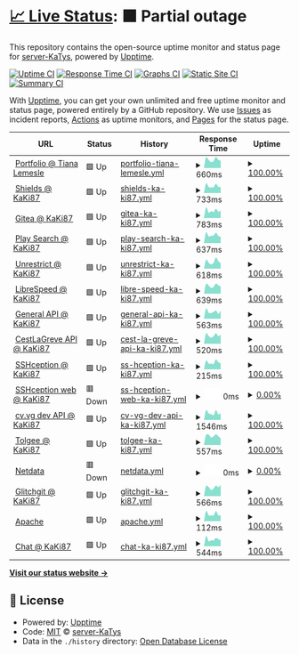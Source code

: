 # [📈 Live Status](https://status.katys.cf): <!--live status--> **🟧 Partial outage**

This repository contains the open-source uptime monitor and status page for [server-KaTys](https://status.katys.cf), powered by [Upptime](https://github.com/upptime/upptime).

[![Uptime CI](https://github.com/server-KaTys/status/workflows/Uptime%20CI/badge.svg)](https://github.com/server-KaTys/status/actions?query=workflow%3A%22Uptime+CI%22)
[![Response Time CI](https://github.com/server-KaTys/status/workflows/Response%20Time%20CI/badge.svg)](https://github.com/server-KaTys/status/actions?query=workflow%3A%22Response+Time+CI%22)
[![Graphs CI](https://github.com/server-KaTys/status/workflows/Graphs%20CI/badge.svg)](https://github.com/server-KaTys/status/actions?query=workflow%3A%22Graphs+CI%22)
[![Static Site CI](https://github.com/server-KaTys/status/workflows/Static%20Site%20CI/badge.svg)](https://github.com/server-KaTys/status/actions?query=workflow%3A%22Static+Site+CI%22)
[![Summary CI](https://github.com/server-KaTys/status/workflows/Summary%20CI/badge.svg)](https://github.com/server-KaTys/status/actions?query=workflow%3A%22Summary+CI%22)

With [Upptime](https://upptime.js.org), you can get your own unlimited and free uptime monitor and status page, powered entirely by a GitHub repository. We use [Issues](https://github.com/server-KaTys/status/issues) as incident reports, [Actions](https://github.com/server-KaTys/status/actions) as uptime monitors, and [Pages](https://status.katys.cf) for the status page.

<!--start: status pages-->
<!-- This summary is generated by Upptime (https://github.com/upptime/upptime) -->
<!-- Do not edit this manually, your changes will be overwritten -->
<!-- prettier-ignore -->
| URL | Status | History | Response Time | Uptime |
| --- | ------ | ------- | ------------- | ------ |
| <img alt="" src="https://favicons.githubusercontent.com/tianalemesle.fr" height="13"> [Portfolio @ Tiana Lemesle](https://tianalemesle.fr) | 🟩 Up | [portfolio-tiana-lemesle.yml](https://github.com/server-KaTys/status/commits/HEAD/history/portfolio-tiana-lemesle.yml) | <details><summary><img alt="Response time graph" src="./graphs/portfolio-tiana-lemesle/response-time-week.png" height="20"> 660ms</summary><br><a href="https://status.katys.cf/history/portfolio-tiana-lemesle"><img alt="Response time 735" src="https://img.shields.io/endpoint?url=https%3A%2F%2Fraw.githubusercontent.com%2Fserver-KaTys%2Fstatus%2FHEAD%2Fapi%2Fportfolio-tiana-lemesle%2Fresponse-time.json"></a><br><a href="https://status.katys.cf/history/portfolio-tiana-lemesle"><img alt="24-hour response time 576" src="https://img.shields.io/endpoint?url=https%3A%2F%2Fraw.githubusercontent.com%2Fserver-KaTys%2Fstatus%2FHEAD%2Fapi%2Fportfolio-tiana-lemesle%2Fresponse-time-day.json"></a><br><a href="https://status.katys.cf/history/portfolio-tiana-lemesle"><img alt="7-day response time 660" src="https://img.shields.io/endpoint?url=https%3A%2F%2Fraw.githubusercontent.com%2Fserver-KaTys%2Fstatus%2FHEAD%2Fapi%2Fportfolio-tiana-lemesle%2Fresponse-time-week.json"></a><br><a href="https://status.katys.cf/history/portfolio-tiana-lemesle"><img alt="30-day response time 706" src="https://img.shields.io/endpoint?url=https%3A%2F%2Fraw.githubusercontent.com%2Fserver-KaTys%2Fstatus%2FHEAD%2Fapi%2Fportfolio-tiana-lemesle%2Fresponse-time-month.json"></a><br><a href="https://status.katys.cf/history/portfolio-tiana-lemesle"><img alt="1-year response time 735" src="https://img.shields.io/endpoint?url=https%3A%2F%2Fraw.githubusercontent.com%2Fserver-KaTys%2Fstatus%2FHEAD%2Fapi%2Fportfolio-tiana-lemesle%2Fresponse-time-year.json"></a></details> | <details><summary><a href="https://status.katys.cf/history/portfolio-tiana-lemesle">100.00%</a></summary><a href="https://status.katys.cf/history/portfolio-tiana-lemesle"><img alt="All-time uptime 100.00%" src="https://img.shields.io/endpoint?url=https%3A%2F%2Fraw.githubusercontent.com%2Fserver-KaTys%2Fstatus%2FHEAD%2Fapi%2Fportfolio-tiana-lemesle%2Fuptime.json"></a><br><a href="https://status.katys.cf/history/portfolio-tiana-lemesle"><img alt="24-hour uptime 100.00%" src="https://img.shields.io/endpoint?url=https%3A%2F%2Fraw.githubusercontent.com%2Fserver-KaTys%2Fstatus%2FHEAD%2Fapi%2Fportfolio-tiana-lemesle%2Fuptime-day.json"></a><br><a href="https://status.katys.cf/history/portfolio-tiana-lemesle"><img alt="7-day uptime 100.00%" src="https://img.shields.io/endpoint?url=https%3A%2F%2Fraw.githubusercontent.com%2Fserver-KaTys%2Fstatus%2FHEAD%2Fapi%2Fportfolio-tiana-lemesle%2Fuptime-week.json"></a><br><a href="https://status.katys.cf/history/portfolio-tiana-lemesle"><img alt="30-day uptime 100.00%" src="https://img.shields.io/endpoint?url=https%3A%2F%2Fraw.githubusercontent.com%2Fserver-KaTys%2Fstatus%2FHEAD%2Fapi%2Fportfolio-tiana-lemesle%2Fuptime-month.json"></a><br><a href="https://status.katys.cf/history/portfolio-tiana-lemesle"><img alt="1-year uptime 100.00%" src="https://img.shields.io/endpoint?url=https%3A%2F%2Fraw.githubusercontent.com%2Fserver-KaTys%2Fstatus%2FHEAD%2Fapi%2Fportfolio-tiana-lemesle%2Fuptime-year.json"></a></details>
| <img alt="" src="https://favicons.githubusercontent.com/shields.kaki87.net" height="13"> [Shields @ KaKi87](https://shields.kaki87.net) | 🟩 Up | [shields-ka-ki87.yml](https://github.com/server-KaTys/status/commits/HEAD/history/shields-ka-ki87.yml) | <details><summary><img alt="Response time graph" src="./graphs/shields-ka-ki87/response-time-week.png" height="20"> 733ms</summary><br><a href="https://status.katys.cf/history/shields-ka-ki87"><img alt="Response time 839" src="https://img.shields.io/endpoint?url=https%3A%2F%2Fraw.githubusercontent.com%2Fserver-KaTys%2Fstatus%2FHEAD%2Fapi%2Fshields-ka-ki87%2Fresponse-time.json"></a><br><a href="https://status.katys.cf/history/shields-ka-ki87"><img alt="24-hour response time 641" src="https://img.shields.io/endpoint?url=https%3A%2F%2Fraw.githubusercontent.com%2Fserver-KaTys%2Fstatus%2FHEAD%2Fapi%2Fshields-ka-ki87%2Fresponse-time-day.json"></a><br><a href="https://status.katys.cf/history/shields-ka-ki87"><img alt="7-day response time 733" src="https://img.shields.io/endpoint?url=https%3A%2F%2Fraw.githubusercontent.com%2Fserver-KaTys%2Fstatus%2FHEAD%2Fapi%2Fshields-ka-ki87%2Fresponse-time-week.json"></a><br><a href="https://status.katys.cf/history/shields-ka-ki87"><img alt="30-day response time 974" src="https://img.shields.io/endpoint?url=https%3A%2F%2Fraw.githubusercontent.com%2Fserver-KaTys%2Fstatus%2FHEAD%2Fapi%2Fshields-ka-ki87%2Fresponse-time-month.json"></a><br><a href="https://status.katys.cf/history/shields-ka-ki87"><img alt="1-year response time 839" src="https://img.shields.io/endpoint?url=https%3A%2F%2Fraw.githubusercontent.com%2Fserver-KaTys%2Fstatus%2FHEAD%2Fapi%2Fshields-ka-ki87%2Fresponse-time-year.json"></a></details> | <details><summary><a href="https://status.katys.cf/history/shields-ka-ki87">100.00%</a></summary><a href="https://status.katys.cf/history/shields-ka-ki87"><img alt="All-time uptime 100.00%" src="https://img.shields.io/endpoint?url=https%3A%2F%2Fraw.githubusercontent.com%2Fserver-KaTys%2Fstatus%2FHEAD%2Fapi%2Fshields-ka-ki87%2Fuptime.json"></a><br><a href="https://status.katys.cf/history/shields-ka-ki87"><img alt="24-hour uptime 100.00%" src="https://img.shields.io/endpoint?url=https%3A%2F%2Fraw.githubusercontent.com%2Fserver-KaTys%2Fstatus%2FHEAD%2Fapi%2Fshields-ka-ki87%2Fuptime-day.json"></a><br><a href="https://status.katys.cf/history/shields-ka-ki87"><img alt="7-day uptime 100.00%" src="https://img.shields.io/endpoint?url=https%3A%2F%2Fraw.githubusercontent.com%2Fserver-KaTys%2Fstatus%2FHEAD%2Fapi%2Fshields-ka-ki87%2Fuptime-week.json"></a><br><a href="https://status.katys.cf/history/shields-ka-ki87"><img alt="30-day uptime 100.00%" src="https://img.shields.io/endpoint?url=https%3A%2F%2Fraw.githubusercontent.com%2Fserver-KaTys%2Fstatus%2FHEAD%2Fapi%2Fshields-ka-ki87%2Fuptime-month.json"></a><br><a href="https://status.katys.cf/history/shields-ka-ki87"><img alt="1-year uptime 100.00%" src="https://img.shields.io/endpoint?url=https%3A%2F%2Fraw.githubusercontent.com%2Fserver-KaTys%2Fstatus%2FHEAD%2Fapi%2Fshields-ka-ki87%2Fuptime-year.json"></a></details>
| <img alt="" src="https://favicons.githubusercontent.com/git.kaki87.net" height="13"> [Gitea @ KaKi87](https://git.kaki87.net) | 🟩 Up | [gitea-ka-ki87.yml](https://github.com/server-KaTys/status/commits/HEAD/history/gitea-ka-ki87.yml) | <details><summary><img alt="Response time graph" src="./graphs/gitea-ka-ki87/response-time-week.png" height="20"> 783ms</summary><br><a href="https://status.katys.cf/history/gitea-ka-ki87"><img alt="Response time 753" src="https://img.shields.io/endpoint?url=https%3A%2F%2Fraw.githubusercontent.com%2Fserver-KaTys%2Fstatus%2FHEAD%2Fapi%2Fgitea-ka-ki87%2Fresponse-time.json"></a><br><a href="https://status.katys.cf/history/gitea-ka-ki87"><img alt="24-hour response time 778" src="https://img.shields.io/endpoint?url=https%3A%2F%2Fraw.githubusercontent.com%2Fserver-KaTys%2Fstatus%2FHEAD%2Fapi%2Fgitea-ka-ki87%2Fresponse-time-day.json"></a><br><a href="https://status.katys.cf/history/gitea-ka-ki87"><img alt="7-day response time 783" src="https://img.shields.io/endpoint?url=https%3A%2F%2Fraw.githubusercontent.com%2Fserver-KaTys%2Fstatus%2FHEAD%2Fapi%2Fgitea-ka-ki87%2Fresponse-time-week.json"></a><br><a href="https://status.katys.cf/history/gitea-ka-ki87"><img alt="30-day response time 792" src="https://img.shields.io/endpoint?url=https%3A%2F%2Fraw.githubusercontent.com%2Fserver-KaTys%2Fstatus%2FHEAD%2Fapi%2Fgitea-ka-ki87%2Fresponse-time-month.json"></a><br><a href="https://status.katys.cf/history/gitea-ka-ki87"><img alt="1-year response time 753" src="https://img.shields.io/endpoint?url=https%3A%2F%2Fraw.githubusercontent.com%2Fserver-KaTys%2Fstatus%2FHEAD%2Fapi%2Fgitea-ka-ki87%2Fresponse-time-year.json"></a></details> | <details><summary><a href="https://status.katys.cf/history/gitea-ka-ki87">100.00%</a></summary><a href="https://status.katys.cf/history/gitea-ka-ki87"><img alt="All-time uptime 100.00%" src="https://img.shields.io/endpoint?url=https%3A%2F%2Fraw.githubusercontent.com%2Fserver-KaTys%2Fstatus%2FHEAD%2Fapi%2Fgitea-ka-ki87%2Fuptime.json"></a><br><a href="https://status.katys.cf/history/gitea-ka-ki87"><img alt="24-hour uptime 100.00%" src="https://img.shields.io/endpoint?url=https%3A%2F%2Fraw.githubusercontent.com%2Fserver-KaTys%2Fstatus%2FHEAD%2Fapi%2Fgitea-ka-ki87%2Fuptime-day.json"></a><br><a href="https://status.katys.cf/history/gitea-ka-ki87"><img alt="7-day uptime 100.00%" src="https://img.shields.io/endpoint?url=https%3A%2F%2Fraw.githubusercontent.com%2Fserver-KaTys%2Fstatus%2FHEAD%2Fapi%2Fgitea-ka-ki87%2Fuptime-week.json"></a><br><a href="https://status.katys.cf/history/gitea-ka-ki87"><img alt="30-day uptime 100.00%" src="https://img.shields.io/endpoint?url=https%3A%2F%2Fraw.githubusercontent.com%2Fserver-KaTys%2Fstatus%2FHEAD%2Fapi%2Fgitea-ka-ki87%2Fuptime-month.json"></a><br><a href="https://status.katys.cf/history/gitea-ka-ki87"><img alt="1-year uptime 100.00%" src="https://img.shields.io/endpoint?url=https%3A%2F%2Fraw.githubusercontent.com%2Fserver-KaTys%2Fstatus%2FHEAD%2Fapi%2Fgitea-ka-ki87%2Fuptime-year.json"></a></details>
| <img alt="" src="https://favicons.githubusercontent.com/api.playsearch.kaki87.net" height="13"> [Play Search @ KaKi87](https://api.playsearch.kaki87.net) | 🟩 Up | [play-search-ka-ki87.yml](https://github.com/server-KaTys/status/commits/HEAD/history/play-search-ka-ki87.yml) | <details><summary><img alt="Response time graph" src="./graphs/play-search-ka-ki87/response-time-week.png" height="20"> 637ms</summary><br><a href="https://status.katys.cf/history/play-search-ka-ki87"><img alt="Response time 645" src="https://img.shields.io/endpoint?url=https%3A%2F%2Fraw.githubusercontent.com%2Fserver-KaTys%2Fstatus%2FHEAD%2Fapi%2Fplay-search-ka-ki87%2Fresponse-time.json"></a><br><a href="https://status.katys.cf/history/play-search-ka-ki87"><img alt="24-hour response time 500" src="https://img.shields.io/endpoint?url=https%3A%2F%2Fraw.githubusercontent.com%2Fserver-KaTys%2Fstatus%2FHEAD%2Fapi%2Fplay-search-ka-ki87%2Fresponse-time-day.json"></a><br><a href="https://status.katys.cf/history/play-search-ka-ki87"><img alt="7-day response time 637" src="https://img.shields.io/endpoint?url=https%3A%2F%2Fraw.githubusercontent.com%2Fserver-KaTys%2Fstatus%2FHEAD%2Fapi%2Fplay-search-ka-ki87%2Fresponse-time-week.json"></a><br><a href="https://status.katys.cf/history/play-search-ka-ki87"><img alt="30-day response time 707" src="https://img.shields.io/endpoint?url=https%3A%2F%2Fraw.githubusercontent.com%2Fserver-KaTys%2Fstatus%2FHEAD%2Fapi%2Fplay-search-ka-ki87%2Fresponse-time-month.json"></a><br><a href="https://status.katys.cf/history/play-search-ka-ki87"><img alt="1-year response time 645" src="https://img.shields.io/endpoint?url=https%3A%2F%2Fraw.githubusercontent.com%2Fserver-KaTys%2Fstatus%2FHEAD%2Fapi%2Fplay-search-ka-ki87%2Fresponse-time-year.json"></a></details> | <details><summary><a href="https://status.katys.cf/history/play-search-ka-ki87">100.00%</a></summary><a href="https://status.katys.cf/history/play-search-ka-ki87"><img alt="All-time uptime 100.00%" src="https://img.shields.io/endpoint?url=https%3A%2F%2Fraw.githubusercontent.com%2Fserver-KaTys%2Fstatus%2FHEAD%2Fapi%2Fplay-search-ka-ki87%2Fuptime.json"></a><br><a href="https://status.katys.cf/history/play-search-ka-ki87"><img alt="24-hour uptime 100.00%" src="https://img.shields.io/endpoint?url=https%3A%2F%2Fraw.githubusercontent.com%2Fserver-KaTys%2Fstatus%2FHEAD%2Fapi%2Fplay-search-ka-ki87%2Fuptime-day.json"></a><br><a href="https://status.katys.cf/history/play-search-ka-ki87"><img alt="7-day uptime 100.00%" src="https://img.shields.io/endpoint?url=https%3A%2F%2Fraw.githubusercontent.com%2Fserver-KaTys%2Fstatus%2FHEAD%2Fapi%2Fplay-search-ka-ki87%2Fuptime-week.json"></a><br><a href="https://status.katys.cf/history/play-search-ka-ki87"><img alt="30-day uptime 100.00%" src="https://img.shields.io/endpoint?url=https%3A%2F%2Fraw.githubusercontent.com%2Fserver-KaTys%2Fstatus%2FHEAD%2Fapi%2Fplay-search-ka-ki87%2Fuptime-month.json"></a><br><a href="https://status.katys.cf/history/play-search-ka-ki87"><img alt="1-year uptime 100.00%" src="https://img.shields.io/endpoint?url=https%3A%2F%2Fraw.githubusercontent.com%2Fserver-KaTys%2Fstatus%2FHEAD%2Fapi%2Fplay-search-ka-ki87%2Fuptime-year.json"></a></details>
| <img alt="" src="https://favicons.githubusercontent.com/unrestrict.kaki87.net" height="13"> [Unrestrict @ KaKi87](https://unrestrict.kaki87.net/) | 🟩 Up | [unrestrict-ka-ki87.yml](https://github.com/server-KaTys/status/commits/HEAD/history/unrestrict-ka-ki87.yml) | <details><summary><img alt="Response time graph" src="./graphs/unrestrict-ka-ki87/response-time-week.png" height="20"> 618ms</summary><br><a href="https://status.katys.cf/history/unrestrict-ka-ki87"><img alt="Response time 588" src="https://img.shields.io/endpoint?url=https%3A%2F%2Fraw.githubusercontent.com%2Fserver-KaTys%2Fstatus%2FHEAD%2Fapi%2Funrestrict-ka-ki87%2Fresponse-time.json"></a><br><a href="https://status.katys.cf/history/unrestrict-ka-ki87"><img alt="24-hour response time 481" src="https://img.shields.io/endpoint?url=https%3A%2F%2Fraw.githubusercontent.com%2Fserver-KaTys%2Fstatus%2FHEAD%2Fapi%2Funrestrict-ka-ki87%2Fresponse-time-day.json"></a><br><a href="https://status.katys.cf/history/unrestrict-ka-ki87"><img alt="7-day response time 618" src="https://img.shields.io/endpoint?url=https%3A%2F%2Fraw.githubusercontent.com%2Fserver-KaTys%2Fstatus%2FHEAD%2Fapi%2Funrestrict-ka-ki87%2Fresponse-time-week.json"></a><br><a href="https://status.katys.cf/history/unrestrict-ka-ki87"><img alt="30-day response time 559" src="https://img.shields.io/endpoint?url=https%3A%2F%2Fraw.githubusercontent.com%2Fserver-KaTys%2Fstatus%2FHEAD%2Fapi%2Funrestrict-ka-ki87%2Fresponse-time-month.json"></a><br><a href="https://status.katys.cf/history/unrestrict-ka-ki87"><img alt="1-year response time 588" src="https://img.shields.io/endpoint?url=https%3A%2F%2Fraw.githubusercontent.com%2Fserver-KaTys%2Fstatus%2FHEAD%2Fapi%2Funrestrict-ka-ki87%2Fresponse-time-year.json"></a></details> | <details><summary><a href="https://status.katys.cf/history/unrestrict-ka-ki87">100.00%</a></summary><a href="https://status.katys.cf/history/unrestrict-ka-ki87"><img alt="All-time uptime 100.00%" src="https://img.shields.io/endpoint?url=https%3A%2F%2Fraw.githubusercontent.com%2Fserver-KaTys%2Fstatus%2FHEAD%2Fapi%2Funrestrict-ka-ki87%2Fuptime.json"></a><br><a href="https://status.katys.cf/history/unrestrict-ka-ki87"><img alt="24-hour uptime 100.00%" src="https://img.shields.io/endpoint?url=https%3A%2F%2Fraw.githubusercontent.com%2Fserver-KaTys%2Fstatus%2FHEAD%2Fapi%2Funrestrict-ka-ki87%2Fuptime-day.json"></a><br><a href="https://status.katys.cf/history/unrestrict-ka-ki87"><img alt="7-day uptime 100.00%" src="https://img.shields.io/endpoint?url=https%3A%2F%2Fraw.githubusercontent.com%2Fserver-KaTys%2Fstatus%2FHEAD%2Fapi%2Funrestrict-ka-ki87%2Fuptime-week.json"></a><br><a href="https://status.katys.cf/history/unrestrict-ka-ki87"><img alt="30-day uptime 100.00%" src="https://img.shields.io/endpoint?url=https%3A%2F%2Fraw.githubusercontent.com%2Fserver-KaTys%2Fstatus%2FHEAD%2Fapi%2Funrestrict-ka-ki87%2Fuptime-month.json"></a><br><a href="https://status.katys.cf/history/unrestrict-ka-ki87"><img alt="1-year uptime 100.00%" src="https://img.shields.io/endpoint?url=https%3A%2F%2Fraw.githubusercontent.com%2Fserver-KaTys%2Fstatus%2FHEAD%2Fapi%2Funrestrict-ka-ki87%2Fuptime-year.json"></a></details>
| <img alt="" src="https://favicons.githubusercontent.com/speedtest.kaki87.net" height="13"> [LibreSpeed @ KaKi87](https://speedtest.kaki87.net/) | 🟩 Up | [libre-speed-ka-ki87.yml](https://github.com/server-KaTys/status/commits/HEAD/history/libre-speed-ka-ki87.yml) | <details><summary><img alt="Response time graph" src="./graphs/libre-speed-ka-ki87/response-time-week.png" height="20"> 639ms</summary><br><a href="https://status.katys.cf/history/libre-speed-ka-ki87"><img alt="Response time 589" src="https://img.shields.io/endpoint?url=https%3A%2F%2Fraw.githubusercontent.com%2Fserver-KaTys%2Fstatus%2FHEAD%2Fapi%2Flibre-speed-ka-ki87%2Fresponse-time.json"></a><br><a href="https://status.katys.cf/history/libre-speed-ka-ki87"><img alt="24-hour response time 563" src="https://img.shields.io/endpoint?url=https%3A%2F%2Fraw.githubusercontent.com%2Fserver-KaTys%2Fstatus%2FHEAD%2Fapi%2Flibre-speed-ka-ki87%2Fresponse-time-day.json"></a><br><a href="https://status.katys.cf/history/libre-speed-ka-ki87"><img alt="7-day response time 639" src="https://img.shields.io/endpoint?url=https%3A%2F%2Fraw.githubusercontent.com%2Fserver-KaTys%2Fstatus%2FHEAD%2Fapi%2Flibre-speed-ka-ki87%2Fresponse-time-week.json"></a><br><a href="https://status.katys.cf/history/libre-speed-ka-ki87"><img alt="30-day response time 575" src="https://img.shields.io/endpoint?url=https%3A%2F%2Fraw.githubusercontent.com%2Fserver-KaTys%2Fstatus%2FHEAD%2Fapi%2Flibre-speed-ka-ki87%2Fresponse-time-month.json"></a><br><a href="https://status.katys.cf/history/libre-speed-ka-ki87"><img alt="1-year response time 589" src="https://img.shields.io/endpoint?url=https%3A%2F%2Fraw.githubusercontent.com%2Fserver-KaTys%2Fstatus%2FHEAD%2Fapi%2Flibre-speed-ka-ki87%2Fresponse-time-year.json"></a></details> | <details><summary><a href="https://status.katys.cf/history/libre-speed-ka-ki87">100.00%</a></summary><a href="https://status.katys.cf/history/libre-speed-ka-ki87"><img alt="All-time uptime 100.00%" src="https://img.shields.io/endpoint?url=https%3A%2F%2Fraw.githubusercontent.com%2Fserver-KaTys%2Fstatus%2FHEAD%2Fapi%2Flibre-speed-ka-ki87%2Fuptime.json"></a><br><a href="https://status.katys.cf/history/libre-speed-ka-ki87"><img alt="24-hour uptime 100.00%" src="https://img.shields.io/endpoint?url=https%3A%2F%2Fraw.githubusercontent.com%2Fserver-KaTys%2Fstatus%2FHEAD%2Fapi%2Flibre-speed-ka-ki87%2Fuptime-day.json"></a><br><a href="https://status.katys.cf/history/libre-speed-ka-ki87"><img alt="7-day uptime 100.00%" src="https://img.shields.io/endpoint?url=https%3A%2F%2Fraw.githubusercontent.com%2Fserver-KaTys%2Fstatus%2FHEAD%2Fapi%2Flibre-speed-ka-ki87%2Fuptime-week.json"></a><br><a href="https://status.katys.cf/history/libre-speed-ka-ki87"><img alt="30-day uptime 100.00%" src="https://img.shields.io/endpoint?url=https%3A%2F%2Fraw.githubusercontent.com%2Fserver-KaTys%2Fstatus%2FHEAD%2Fapi%2Flibre-speed-ka-ki87%2Fuptime-month.json"></a><br><a href="https://status.katys.cf/history/libre-speed-ka-ki87"><img alt="1-year uptime 100.00%" src="https://img.shields.io/endpoint?url=https%3A%2F%2Fraw.githubusercontent.com%2Fserver-KaTys%2Fstatus%2FHEAD%2Fapi%2Flibre-speed-ka-ki87%2Fuptime-year.json"></a></details>
| <img alt="" src="https://favicons.githubusercontent.com/api.kaki87.net" height="13"> [General API @ KaKi87](https://api.kaki87.net) | 🟩 Up | [general-api-ka-ki87.yml](https://github.com/server-KaTys/status/commits/HEAD/history/general-api-ka-ki87.yml) | <details><summary><img alt="Response time graph" src="./graphs/general-api-ka-ki87/response-time-week.png" height="20"> 563ms</summary><br><a href="https://status.katys.cf/history/general-api-ka-ki87"><img alt="Response time 577" src="https://img.shields.io/endpoint?url=https%3A%2F%2Fraw.githubusercontent.com%2Fserver-KaTys%2Fstatus%2FHEAD%2Fapi%2Fgeneral-api-ka-ki87%2Fresponse-time.json"></a><br><a href="https://status.katys.cf/history/general-api-ka-ki87"><img alt="24-hour response time 638" src="https://img.shields.io/endpoint?url=https%3A%2F%2Fraw.githubusercontent.com%2Fserver-KaTys%2Fstatus%2FHEAD%2Fapi%2Fgeneral-api-ka-ki87%2Fresponse-time-day.json"></a><br><a href="https://status.katys.cf/history/general-api-ka-ki87"><img alt="7-day response time 563" src="https://img.shields.io/endpoint?url=https%3A%2F%2Fraw.githubusercontent.com%2Fserver-KaTys%2Fstatus%2FHEAD%2Fapi%2Fgeneral-api-ka-ki87%2Fresponse-time-week.json"></a><br><a href="https://status.katys.cf/history/general-api-ka-ki87"><img alt="30-day response time 564" src="https://img.shields.io/endpoint?url=https%3A%2F%2Fraw.githubusercontent.com%2Fserver-KaTys%2Fstatus%2FHEAD%2Fapi%2Fgeneral-api-ka-ki87%2Fresponse-time-month.json"></a><br><a href="https://status.katys.cf/history/general-api-ka-ki87"><img alt="1-year response time 577" src="https://img.shields.io/endpoint?url=https%3A%2F%2Fraw.githubusercontent.com%2Fserver-KaTys%2Fstatus%2FHEAD%2Fapi%2Fgeneral-api-ka-ki87%2Fresponse-time-year.json"></a></details> | <details><summary><a href="https://status.katys.cf/history/general-api-ka-ki87">100.00%</a></summary><a href="https://status.katys.cf/history/general-api-ka-ki87"><img alt="All-time uptime 100.00%" src="https://img.shields.io/endpoint?url=https%3A%2F%2Fraw.githubusercontent.com%2Fserver-KaTys%2Fstatus%2FHEAD%2Fapi%2Fgeneral-api-ka-ki87%2Fuptime.json"></a><br><a href="https://status.katys.cf/history/general-api-ka-ki87"><img alt="24-hour uptime 100.00%" src="https://img.shields.io/endpoint?url=https%3A%2F%2Fraw.githubusercontent.com%2Fserver-KaTys%2Fstatus%2FHEAD%2Fapi%2Fgeneral-api-ka-ki87%2Fuptime-day.json"></a><br><a href="https://status.katys.cf/history/general-api-ka-ki87"><img alt="7-day uptime 100.00%" src="https://img.shields.io/endpoint?url=https%3A%2F%2Fraw.githubusercontent.com%2Fserver-KaTys%2Fstatus%2FHEAD%2Fapi%2Fgeneral-api-ka-ki87%2Fuptime-week.json"></a><br><a href="https://status.katys.cf/history/general-api-ka-ki87"><img alt="30-day uptime 100.00%" src="https://img.shields.io/endpoint?url=https%3A%2F%2Fraw.githubusercontent.com%2Fserver-KaTys%2Fstatus%2FHEAD%2Fapi%2Fgeneral-api-ka-ki87%2Fuptime-month.json"></a><br><a href="https://status.katys.cf/history/general-api-ka-ki87"><img alt="1-year uptime 100.00%" src="https://img.shields.io/endpoint?url=https%3A%2F%2Fraw.githubusercontent.com%2Fserver-KaTys%2Fstatus%2FHEAD%2Fapi%2Fgeneral-api-ka-ki87%2Fuptime-year.json"></a></details>
| <img alt="" src="https://favicons.githubusercontent.com/cestlagreve.api.kaki87.net" height="13"> [CestLaGreve API @ KaKi87](https://cestlagreve.api.kaki87.net) | 🟩 Up | [cest-la-greve-api-ka-ki87.yml](https://github.com/server-KaTys/status/commits/HEAD/history/cest-la-greve-api-ka-ki87.yml) | <details><summary><img alt="Response time graph" src="./graphs/cest-la-greve-api-ka-ki87/response-time-week.png" height="20"> 520ms</summary><br><a href="https://status.katys.cf/history/cest-la-greve-api-ka-ki87"><img alt="Response time 572" src="https://img.shields.io/endpoint?url=https%3A%2F%2Fraw.githubusercontent.com%2Fserver-KaTys%2Fstatus%2FHEAD%2Fapi%2Fcest-la-greve-api-ka-ki87%2Fresponse-time.json"></a><br><a href="https://status.katys.cf/history/cest-la-greve-api-ka-ki87"><img alt="24-hour response time 568" src="https://img.shields.io/endpoint?url=https%3A%2F%2Fraw.githubusercontent.com%2Fserver-KaTys%2Fstatus%2FHEAD%2Fapi%2Fcest-la-greve-api-ka-ki87%2Fresponse-time-day.json"></a><br><a href="https://status.katys.cf/history/cest-la-greve-api-ka-ki87"><img alt="7-day response time 520" src="https://img.shields.io/endpoint?url=https%3A%2F%2Fraw.githubusercontent.com%2Fserver-KaTys%2Fstatus%2FHEAD%2Fapi%2Fcest-la-greve-api-ka-ki87%2Fresponse-time-week.json"></a><br><a href="https://status.katys.cf/history/cest-la-greve-api-ka-ki87"><img alt="30-day response time 544" src="https://img.shields.io/endpoint?url=https%3A%2F%2Fraw.githubusercontent.com%2Fserver-KaTys%2Fstatus%2FHEAD%2Fapi%2Fcest-la-greve-api-ka-ki87%2Fresponse-time-month.json"></a><br><a href="https://status.katys.cf/history/cest-la-greve-api-ka-ki87"><img alt="1-year response time 572" src="https://img.shields.io/endpoint?url=https%3A%2F%2Fraw.githubusercontent.com%2Fserver-KaTys%2Fstatus%2FHEAD%2Fapi%2Fcest-la-greve-api-ka-ki87%2Fresponse-time-year.json"></a></details> | <details><summary><a href="https://status.katys.cf/history/cest-la-greve-api-ka-ki87">100.00%</a></summary><a href="https://status.katys.cf/history/cest-la-greve-api-ka-ki87"><img alt="All-time uptime 100.00%" src="https://img.shields.io/endpoint?url=https%3A%2F%2Fraw.githubusercontent.com%2Fserver-KaTys%2Fstatus%2FHEAD%2Fapi%2Fcest-la-greve-api-ka-ki87%2Fuptime.json"></a><br><a href="https://status.katys.cf/history/cest-la-greve-api-ka-ki87"><img alt="24-hour uptime 100.00%" src="https://img.shields.io/endpoint?url=https%3A%2F%2Fraw.githubusercontent.com%2Fserver-KaTys%2Fstatus%2FHEAD%2Fapi%2Fcest-la-greve-api-ka-ki87%2Fuptime-day.json"></a><br><a href="https://status.katys.cf/history/cest-la-greve-api-ka-ki87"><img alt="7-day uptime 100.00%" src="https://img.shields.io/endpoint?url=https%3A%2F%2Fraw.githubusercontent.com%2Fserver-KaTys%2Fstatus%2FHEAD%2Fapi%2Fcest-la-greve-api-ka-ki87%2Fuptime-week.json"></a><br><a href="https://status.katys.cf/history/cest-la-greve-api-ka-ki87"><img alt="30-day uptime 100.00%" src="https://img.shields.io/endpoint?url=https%3A%2F%2Fraw.githubusercontent.com%2Fserver-KaTys%2Fstatus%2FHEAD%2Fapi%2Fcest-la-greve-api-ka-ki87%2Fuptime-month.json"></a><br><a href="https://status.katys.cf/history/cest-la-greve-api-ka-ki87"><img alt="1-year uptime 100.00%" src="https://img.shields.io/endpoint?url=https%3A%2F%2Fraw.githubusercontent.com%2Fserver-KaTys%2Fstatus%2FHEAD%2Fapi%2Fcest-la-greve-api-ka-ki87%2Fuptime-year.json"></a></details>
| <img alt="" src="https://favicons.githubusercontent.com/null" height="13"> [SSHception @ KaKi87](ssh.kaki87.net) | 🟩 Up | [ss-hception-ka-ki87.yml](https://github.com/server-KaTys/status/commits/HEAD/history/ss-hception-ka-ki87.yml) | <details><summary><img alt="Response time graph" src="./graphs/ss-hception-ka-ki87/response-time-week.png" height="20"> 215ms</summary><br><a href="https://status.katys.cf/history/ss-hception-ka-ki87"><img alt="Response time 142" src="https://img.shields.io/endpoint?url=https%3A%2F%2Fraw.githubusercontent.com%2Fserver-KaTys%2Fstatus%2FHEAD%2Fapi%2Fss-hception-ka-ki87%2Fresponse-time.json"></a><br><a href="https://status.katys.cf/history/ss-hception-ka-ki87"><img alt="24-hour response time 187" src="https://img.shields.io/endpoint?url=https%3A%2F%2Fraw.githubusercontent.com%2Fserver-KaTys%2Fstatus%2FHEAD%2Fapi%2Fss-hception-ka-ki87%2Fresponse-time-day.json"></a><br><a href="https://status.katys.cf/history/ss-hception-ka-ki87"><img alt="7-day response time 215" src="https://img.shields.io/endpoint?url=https%3A%2F%2Fraw.githubusercontent.com%2Fserver-KaTys%2Fstatus%2FHEAD%2Fapi%2Fss-hception-ka-ki87%2Fresponse-time-week.json"></a><br><a href="https://status.katys.cf/history/ss-hception-ka-ki87"><img alt="30-day response time 158" src="https://img.shields.io/endpoint?url=https%3A%2F%2Fraw.githubusercontent.com%2Fserver-KaTys%2Fstatus%2FHEAD%2Fapi%2Fss-hception-ka-ki87%2Fresponse-time-month.json"></a><br><a href="https://status.katys.cf/history/ss-hception-ka-ki87"><img alt="1-year response time 142" src="https://img.shields.io/endpoint?url=https%3A%2F%2Fraw.githubusercontent.com%2Fserver-KaTys%2Fstatus%2FHEAD%2Fapi%2Fss-hception-ka-ki87%2Fresponse-time-year.json"></a></details> | <details><summary><a href="https://status.katys.cf/history/ss-hception-ka-ki87">100.00%</a></summary><a href="https://status.katys.cf/history/ss-hception-ka-ki87"><img alt="All-time uptime 99.01%" src="https://img.shields.io/endpoint?url=https%3A%2F%2Fraw.githubusercontent.com%2Fserver-KaTys%2Fstatus%2FHEAD%2Fapi%2Fss-hception-ka-ki87%2Fuptime.json"></a><br><a href="https://status.katys.cf/history/ss-hception-ka-ki87"><img alt="24-hour uptime 100.00%" src="https://img.shields.io/endpoint?url=https%3A%2F%2Fraw.githubusercontent.com%2Fserver-KaTys%2Fstatus%2FHEAD%2Fapi%2Fss-hception-ka-ki87%2Fuptime-day.json"></a><br><a href="https://status.katys.cf/history/ss-hception-ka-ki87"><img alt="7-day uptime 100.00%" src="https://img.shields.io/endpoint?url=https%3A%2F%2Fraw.githubusercontent.com%2Fserver-KaTys%2Fstatus%2FHEAD%2Fapi%2Fss-hception-ka-ki87%2Fuptime-week.json"></a><br><a href="https://status.katys.cf/history/ss-hception-ka-ki87"><img alt="30-day uptime 99.94%" src="https://img.shields.io/endpoint?url=https%3A%2F%2Fraw.githubusercontent.com%2Fserver-KaTys%2Fstatus%2FHEAD%2Fapi%2Fss-hception-ka-ki87%2Fuptime-month.json"></a><br><a href="https://status.katys.cf/history/ss-hception-ka-ki87"><img alt="1-year uptime 99.01%" src="https://img.shields.io/endpoint?url=https%3A%2F%2Fraw.githubusercontent.com%2Fserver-KaTys%2Fstatus%2FHEAD%2Fapi%2Fss-hception-ka-ki87%2Fuptime-year.json"></a></details>
| <img alt="" src="https://favicons.githubusercontent.com/ssh.kaki87.net" height="13"> [SSHception web @ KaKi87](https://ssh.kaki87.net) | 🟥 Down | [ss-hception-web-ka-ki87.yml](https://github.com/server-KaTys/status/commits/HEAD/history/ss-hception-web-ka-ki87.yml) | <details><summary><img alt="Response time graph" src="./graphs/ss-hception-web-ka-ki87/response-time-week.png" height="20"> 0ms</summary><br><a href="https://status.katys.cf/history/ss-hception-web-ka-ki87"><img alt="Response time 419" src="https://img.shields.io/endpoint?url=https%3A%2F%2Fraw.githubusercontent.com%2Fserver-KaTys%2Fstatus%2FHEAD%2Fapi%2Fss-hception-web-ka-ki87%2Fresponse-time.json"></a><br><a href="https://status.katys.cf/history/ss-hception-web-ka-ki87"><img alt="24-hour response time 0" src="https://img.shields.io/endpoint?url=https%3A%2F%2Fraw.githubusercontent.com%2Fserver-KaTys%2Fstatus%2FHEAD%2Fapi%2Fss-hception-web-ka-ki87%2Fresponse-time-day.json"></a><br><a href="https://status.katys.cf/history/ss-hception-web-ka-ki87"><img alt="7-day response time 0" src="https://img.shields.io/endpoint?url=https%3A%2F%2Fraw.githubusercontent.com%2Fserver-KaTys%2Fstatus%2FHEAD%2Fapi%2Fss-hception-web-ka-ki87%2Fresponse-time-week.json"></a><br><a href="https://status.katys.cf/history/ss-hception-web-ka-ki87"><img alt="30-day response time 330" src="https://img.shields.io/endpoint?url=https%3A%2F%2Fraw.githubusercontent.com%2Fserver-KaTys%2Fstatus%2FHEAD%2Fapi%2Fss-hception-web-ka-ki87%2Fresponse-time-month.json"></a><br><a href="https://status.katys.cf/history/ss-hception-web-ka-ki87"><img alt="1-year response time 419" src="https://img.shields.io/endpoint?url=https%3A%2F%2Fraw.githubusercontent.com%2Fserver-KaTys%2Fstatus%2FHEAD%2Fapi%2Fss-hception-web-ka-ki87%2Fresponse-time-year.json"></a></details> | <details><summary><a href="https://status.katys.cf/history/ss-hception-web-ka-ki87">0.00%</a></summary><a href="https://status.katys.cf/history/ss-hception-web-ka-ki87"><img alt="All-time uptime 77.96%" src="https://img.shields.io/endpoint?url=https%3A%2F%2Fraw.githubusercontent.com%2Fserver-KaTys%2Fstatus%2FHEAD%2Fapi%2Fss-hception-web-ka-ki87%2Fuptime.json"></a><br><a href="https://status.katys.cf/history/ss-hception-web-ka-ki87"><img alt="24-hour uptime 0.00%" src="https://img.shields.io/endpoint?url=https%3A%2F%2Fraw.githubusercontent.com%2Fserver-KaTys%2Fstatus%2FHEAD%2Fapi%2Fss-hception-web-ka-ki87%2Fuptime-day.json"></a><br><a href="https://status.katys.cf/history/ss-hception-web-ka-ki87"><img alt="7-day uptime 0.00%" src="https://img.shields.io/endpoint?url=https%3A%2F%2Fraw.githubusercontent.com%2Fserver-KaTys%2Fstatus%2FHEAD%2Fapi%2Fss-hception-web-ka-ki87%2Fuptime-week.json"></a><br><a href="https://status.katys.cf/history/ss-hception-web-ka-ki87"><img alt="30-day uptime 25.97%" src="https://img.shields.io/endpoint?url=https%3A%2F%2Fraw.githubusercontent.com%2Fserver-KaTys%2Fstatus%2FHEAD%2Fapi%2Fss-hception-web-ka-ki87%2Fuptime-month.json"></a><br><a href="https://status.katys.cf/history/ss-hception-web-ka-ki87"><img alt="1-year uptime 77.96%" src="https://img.shields.io/endpoint?url=https%3A%2F%2Fraw.githubusercontent.com%2Fserver-KaTys%2Fstatus%2FHEAD%2Fapi%2Fss-hception-web-ka-ki87%2Fuptime-year.json"></a></details>
| <img alt="" src="https://favicons.githubusercontent.com/d.cv.vg" height="13"> [cv.vg dev API @ KaKi87](https://d.cv.vg) | 🟩 Up | [cv-vg-dev-api-ka-ki87.yml](https://github.com/server-KaTys/status/commits/HEAD/history/cv-vg-dev-api-ka-ki87.yml) | <details><summary><img alt="Response time graph" src="./graphs/cv-vg-dev-api-ka-ki87/response-time-week.png" height="20"> 1546ms</summary><br><a href="https://status.katys.cf/history/cv-vg-dev-api-ka-ki87"><img alt="Response time 1542" src="https://img.shields.io/endpoint?url=https%3A%2F%2Fraw.githubusercontent.com%2Fserver-KaTys%2Fstatus%2FHEAD%2Fapi%2Fcv-vg-dev-api-ka-ki87%2Fresponse-time.json"></a><br><a href="https://status.katys.cf/history/cv-vg-dev-api-ka-ki87"><img alt="24-hour response time 1501" src="https://img.shields.io/endpoint?url=https%3A%2F%2Fraw.githubusercontent.com%2Fserver-KaTys%2Fstatus%2FHEAD%2Fapi%2Fcv-vg-dev-api-ka-ki87%2Fresponse-time-day.json"></a><br><a href="https://status.katys.cf/history/cv-vg-dev-api-ka-ki87"><img alt="7-day response time 1546" src="https://img.shields.io/endpoint?url=https%3A%2F%2Fraw.githubusercontent.com%2Fserver-KaTys%2Fstatus%2FHEAD%2Fapi%2Fcv-vg-dev-api-ka-ki87%2Fresponse-time-week.json"></a><br><a href="https://status.katys.cf/history/cv-vg-dev-api-ka-ki87"><img alt="30-day response time 1511" src="https://img.shields.io/endpoint?url=https%3A%2F%2Fraw.githubusercontent.com%2Fserver-KaTys%2Fstatus%2FHEAD%2Fapi%2Fcv-vg-dev-api-ka-ki87%2Fresponse-time-month.json"></a><br><a href="https://status.katys.cf/history/cv-vg-dev-api-ka-ki87"><img alt="1-year response time 1542" src="https://img.shields.io/endpoint?url=https%3A%2F%2Fraw.githubusercontent.com%2Fserver-KaTys%2Fstatus%2FHEAD%2Fapi%2Fcv-vg-dev-api-ka-ki87%2Fresponse-time-year.json"></a></details> | <details><summary><a href="https://status.katys.cf/history/cv-vg-dev-api-ka-ki87">100.00%</a></summary><a href="https://status.katys.cf/history/cv-vg-dev-api-ka-ki87"><img alt="All-time uptime 100.00%" src="https://img.shields.io/endpoint?url=https%3A%2F%2Fraw.githubusercontent.com%2Fserver-KaTys%2Fstatus%2FHEAD%2Fapi%2Fcv-vg-dev-api-ka-ki87%2Fuptime.json"></a><br><a href="https://status.katys.cf/history/cv-vg-dev-api-ka-ki87"><img alt="24-hour uptime 100.00%" src="https://img.shields.io/endpoint?url=https%3A%2F%2Fraw.githubusercontent.com%2Fserver-KaTys%2Fstatus%2FHEAD%2Fapi%2Fcv-vg-dev-api-ka-ki87%2Fuptime-day.json"></a><br><a href="https://status.katys.cf/history/cv-vg-dev-api-ka-ki87"><img alt="7-day uptime 100.00%" src="https://img.shields.io/endpoint?url=https%3A%2F%2Fraw.githubusercontent.com%2Fserver-KaTys%2Fstatus%2FHEAD%2Fapi%2Fcv-vg-dev-api-ka-ki87%2Fuptime-week.json"></a><br><a href="https://status.katys.cf/history/cv-vg-dev-api-ka-ki87"><img alt="30-day uptime 100.00%" src="https://img.shields.io/endpoint?url=https%3A%2F%2Fraw.githubusercontent.com%2Fserver-KaTys%2Fstatus%2FHEAD%2Fapi%2Fcv-vg-dev-api-ka-ki87%2Fuptime-month.json"></a><br><a href="https://status.katys.cf/history/cv-vg-dev-api-ka-ki87"><img alt="1-year uptime 100.00%" src="https://img.shields.io/endpoint?url=https%3A%2F%2Fraw.githubusercontent.com%2Fserver-KaTys%2Fstatus%2FHEAD%2Fapi%2Fcv-vg-dev-api-ka-ki87%2Fuptime-year.json"></a></details>
| <img alt="" src="https://favicons.githubusercontent.com/i18n.kaki87.net" height="13"> [Tolgee @ KaKi87](https://i18n.kaki87.net) | 🟩 Up | [tolgee-ka-ki87.yml](https://github.com/server-KaTys/status/commits/HEAD/history/tolgee-ka-ki87.yml) | <details><summary><img alt="Response time graph" src="./graphs/tolgee-ka-ki87/response-time-week.png" height="20"> 557ms</summary><br><a href="https://status.katys.cf/history/tolgee-ka-ki87"><img alt="Response time 632" src="https://img.shields.io/endpoint?url=https%3A%2F%2Fraw.githubusercontent.com%2Fserver-KaTys%2Fstatus%2FHEAD%2Fapi%2Ftolgee-ka-ki87%2Fresponse-time.json"></a><br><a href="https://status.katys.cf/history/tolgee-ka-ki87"><img alt="24-hour response time 412" src="https://img.shields.io/endpoint?url=https%3A%2F%2Fraw.githubusercontent.com%2Fserver-KaTys%2Fstatus%2FHEAD%2Fapi%2Ftolgee-ka-ki87%2Fresponse-time-day.json"></a><br><a href="https://status.katys.cf/history/tolgee-ka-ki87"><img alt="7-day response time 557" src="https://img.shields.io/endpoint?url=https%3A%2F%2Fraw.githubusercontent.com%2Fserver-KaTys%2Fstatus%2FHEAD%2Fapi%2Ftolgee-ka-ki87%2Fresponse-time-week.json"></a><br><a href="https://status.katys.cf/history/tolgee-ka-ki87"><img alt="30-day response time 576" src="https://img.shields.io/endpoint?url=https%3A%2F%2Fraw.githubusercontent.com%2Fserver-KaTys%2Fstatus%2FHEAD%2Fapi%2Ftolgee-ka-ki87%2Fresponse-time-month.json"></a><br><a href="https://status.katys.cf/history/tolgee-ka-ki87"><img alt="1-year response time 632" src="https://img.shields.io/endpoint?url=https%3A%2F%2Fraw.githubusercontent.com%2Fserver-KaTys%2Fstatus%2FHEAD%2Fapi%2Ftolgee-ka-ki87%2Fresponse-time-year.json"></a></details> | <details><summary><a href="https://status.katys.cf/history/tolgee-ka-ki87">100.00%</a></summary><a href="https://status.katys.cf/history/tolgee-ka-ki87"><img alt="All-time uptime 100.00%" src="https://img.shields.io/endpoint?url=https%3A%2F%2Fraw.githubusercontent.com%2Fserver-KaTys%2Fstatus%2FHEAD%2Fapi%2Ftolgee-ka-ki87%2Fuptime.json"></a><br><a href="https://status.katys.cf/history/tolgee-ka-ki87"><img alt="24-hour uptime 100.00%" src="https://img.shields.io/endpoint?url=https%3A%2F%2Fraw.githubusercontent.com%2Fserver-KaTys%2Fstatus%2FHEAD%2Fapi%2Ftolgee-ka-ki87%2Fuptime-day.json"></a><br><a href="https://status.katys.cf/history/tolgee-ka-ki87"><img alt="7-day uptime 100.00%" src="https://img.shields.io/endpoint?url=https%3A%2F%2Fraw.githubusercontent.com%2Fserver-KaTys%2Fstatus%2FHEAD%2Fapi%2Ftolgee-ka-ki87%2Fuptime-week.json"></a><br><a href="https://status.katys.cf/history/tolgee-ka-ki87"><img alt="30-day uptime 100.00%" src="https://img.shields.io/endpoint?url=https%3A%2F%2Fraw.githubusercontent.com%2Fserver-KaTys%2Fstatus%2FHEAD%2Fapi%2Ftolgee-ka-ki87%2Fuptime-month.json"></a><br><a href="https://status.katys.cf/history/tolgee-ka-ki87"><img alt="1-year uptime 100.00%" src="https://img.shields.io/endpoint?url=https%3A%2F%2Fraw.githubusercontent.com%2Fserver-KaTys%2Fstatus%2FHEAD%2Fapi%2Ftolgee-ka-ki87%2Fuptime-year.json"></a></details>
| <img alt="" src="https://favicons.githubusercontent.com/netdata.katys.cf" height="13"> [Netdata](https://netdata.katys.cf) | 🟥 Down | [netdata.yml](https://github.com/server-KaTys/status/commits/HEAD/history/netdata.yml) | <details><summary><img alt="Response time graph" src="./graphs/netdata/response-time-week.png" height="20"> 0ms</summary><br><a href="https://status.katys.cf/history/netdata"><img alt="Response time 994" src="https://img.shields.io/endpoint?url=https%3A%2F%2Fraw.githubusercontent.com%2Fserver-KaTys%2Fstatus%2FHEAD%2Fapi%2Fnetdata%2Fresponse-time.json"></a><br><a href="https://status.katys.cf/history/netdata"><img alt="24-hour response time 0" src="https://img.shields.io/endpoint?url=https%3A%2F%2Fraw.githubusercontent.com%2Fserver-KaTys%2Fstatus%2FHEAD%2Fapi%2Fnetdata%2Fresponse-time-day.json"></a><br><a href="https://status.katys.cf/history/netdata"><img alt="7-day response time 0" src="https://img.shields.io/endpoint?url=https%3A%2F%2Fraw.githubusercontent.com%2Fserver-KaTys%2Fstatus%2FHEAD%2Fapi%2Fnetdata%2Fresponse-time-week.json"></a><br><a href="https://status.katys.cf/history/netdata"><img alt="30-day response time 1088" src="https://img.shields.io/endpoint?url=https%3A%2F%2Fraw.githubusercontent.com%2Fserver-KaTys%2Fstatus%2FHEAD%2Fapi%2Fnetdata%2Fresponse-time-month.json"></a><br><a href="https://status.katys.cf/history/netdata"><img alt="1-year response time 994" src="https://img.shields.io/endpoint?url=https%3A%2F%2Fraw.githubusercontent.com%2Fserver-KaTys%2Fstatus%2FHEAD%2Fapi%2Fnetdata%2Fresponse-time-year.json"></a></details> | <details><summary><a href="https://status.katys.cf/history/netdata">0.00%</a></summary><a href="https://status.katys.cf/history/netdata"><img alt="All-time uptime 88.55%" src="https://img.shields.io/endpoint?url=https%3A%2F%2Fraw.githubusercontent.com%2Fserver-KaTys%2Fstatus%2FHEAD%2Fapi%2Fnetdata%2Fuptime.json"></a><br><a href="https://status.katys.cf/history/netdata"><img alt="24-hour uptime 0.00%" src="https://img.shields.io/endpoint?url=https%3A%2F%2Fraw.githubusercontent.com%2Fserver-KaTys%2Fstatus%2FHEAD%2Fapi%2Fnetdata%2Fuptime-day.json"></a><br><a href="https://status.katys.cf/history/netdata"><img alt="7-day uptime 0.00%" src="https://img.shields.io/endpoint?url=https%3A%2F%2Fraw.githubusercontent.com%2Fserver-KaTys%2Fstatus%2FHEAD%2Fapi%2Fnetdata%2Fuptime-week.json"></a><br><a href="https://status.katys.cf/history/netdata"><img alt="30-day uptime 61.58%" src="https://img.shields.io/endpoint?url=https%3A%2F%2Fraw.githubusercontent.com%2Fserver-KaTys%2Fstatus%2FHEAD%2Fapi%2Fnetdata%2Fuptime-month.json"></a><br><a href="https://status.katys.cf/history/netdata"><img alt="1-year uptime 88.55%" src="https://img.shields.io/endpoint?url=https%3A%2F%2Fraw.githubusercontent.com%2Fserver-KaTys%2Fstatus%2FHEAD%2Fapi%2Fnetdata%2Fuptime-year.json"></a></details>
| <img alt="" src="https://favicons.githubusercontent.com/glitchgit.kaki87.net" height="13"> [Glitchgit @ KaKi87](https://glitchgit.kaki87.net) | 🟩 Up | [glitchgit-ka-ki87.yml](https://github.com/server-KaTys/status/commits/HEAD/history/glitchgit-ka-ki87.yml) | <details><summary><img alt="Response time graph" src="./graphs/glitchgit-ka-ki87/response-time-week.png" height="20"> 566ms</summary><br><a href="https://status.katys.cf/history/glitchgit-ka-ki87"><img alt="Response time 565" src="https://img.shields.io/endpoint?url=https%3A%2F%2Fraw.githubusercontent.com%2Fserver-KaTys%2Fstatus%2FHEAD%2Fapi%2Fglitchgit-ka-ki87%2Fresponse-time.json"></a><br><a href="https://status.katys.cf/history/glitchgit-ka-ki87"><img alt="24-hour response time 700" src="https://img.shields.io/endpoint?url=https%3A%2F%2Fraw.githubusercontent.com%2Fserver-KaTys%2Fstatus%2FHEAD%2Fapi%2Fglitchgit-ka-ki87%2Fresponse-time-day.json"></a><br><a href="https://status.katys.cf/history/glitchgit-ka-ki87"><img alt="7-day response time 566" src="https://img.shields.io/endpoint?url=https%3A%2F%2Fraw.githubusercontent.com%2Fserver-KaTys%2Fstatus%2FHEAD%2Fapi%2Fglitchgit-ka-ki87%2Fresponse-time-week.json"></a><br><a href="https://status.katys.cf/history/glitchgit-ka-ki87"><img alt="30-day response time 559" src="https://img.shields.io/endpoint?url=https%3A%2F%2Fraw.githubusercontent.com%2Fserver-KaTys%2Fstatus%2FHEAD%2Fapi%2Fglitchgit-ka-ki87%2Fresponse-time-month.json"></a><br><a href="https://status.katys.cf/history/glitchgit-ka-ki87"><img alt="1-year response time 565" src="https://img.shields.io/endpoint?url=https%3A%2F%2Fraw.githubusercontent.com%2Fserver-KaTys%2Fstatus%2FHEAD%2Fapi%2Fglitchgit-ka-ki87%2Fresponse-time-year.json"></a></details> | <details><summary><a href="https://status.katys.cf/history/glitchgit-ka-ki87">100.00%</a></summary><a href="https://status.katys.cf/history/glitchgit-ka-ki87"><img alt="All-time uptime 100.00%" src="https://img.shields.io/endpoint?url=https%3A%2F%2Fraw.githubusercontent.com%2Fserver-KaTys%2Fstatus%2FHEAD%2Fapi%2Fglitchgit-ka-ki87%2Fuptime.json"></a><br><a href="https://status.katys.cf/history/glitchgit-ka-ki87"><img alt="24-hour uptime 100.00%" src="https://img.shields.io/endpoint?url=https%3A%2F%2Fraw.githubusercontent.com%2Fserver-KaTys%2Fstatus%2FHEAD%2Fapi%2Fglitchgit-ka-ki87%2Fuptime-day.json"></a><br><a href="https://status.katys.cf/history/glitchgit-ka-ki87"><img alt="7-day uptime 100.00%" src="https://img.shields.io/endpoint?url=https%3A%2F%2Fraw.githubusercontent.com%2Fserver-KaTys%2Fstatus%2FHEAD%2Fapi%2Fglitchgit-ka-ki87%2Fuptime-week.json"></a><br><a href="https://status.katys.cf/history/glitchgit-ka-ki87"><img alt="30-day uptime 100.00%" src="https://img.shields.io/endpoint?url=https%3A%2F%2Fraw.githubusercontent.com%2Fserver-KaTys%2Fstatus%2FHEAD%2Fapi%2Fglitchgit-ka-ki87%2Fuptime-month.json"></a><br><a href="https://status.katys.cf/history/glitchgit-ka-ki87"><img alt="1-year uptime 100.00%" src="https://img.shields.io/endpoint?url=https%3A%2F%2Fraw.githubusercontent.com%2Fserver-KaTys%2Fstatus%2FHEAD%2Fapi%2Fglitchgit-ka-ki87%2Fuptime-year.json"></a></details>
| <img alt="" src="https://favicons.githubusercontent.com/null" height="13"> [Apache](148.251.48.170) | 🟩 Up | [apache.yml](https://github.com/server-KaTys/status/commits/HEAD/history/apache.yml) | <details><summary><img alt="Response time graph" src="./graphs/apache/response-time-week.png" height="20"> 112ms</summary><br><a href="https://status.katys.cf/history/apache"><img alt="Response time 148" src="https://img.shields.io/endpoint?url=https%3A%2F%2Fraw.githubusercontent.com%2Fserver-KaTys%2Fstatus%2FHEAD%2Fapi%2Fapache%2Fresponse-time.json"></a><br><a href="https://status.katys.cf/history/apache"><img alt="24-hour response time 94" src="https://img.shields.io/endpoint?url=https%3A%2F%2Fraw.githubusercontent.com%2Fserver-KaTys%2Fstatus%2FHEAD%2Fapi%2Fapache%2Fresponse-time-day.json"></a><br><a href="https://status.katys.cf/history/apache"><img alt="7-day response time 112" src="https://img.shields.io/endpoint?url=https%3A%2F%2Fraw.githubusercontent.com%2Fserver-KaTys%2Fstatus%2FHEAD%2Fapi%2Fapache%2Fresponse-time-week.json"></a><br><a href="https://status.katys.cf/history/apache"><img alt="30-day response time 112" src="https://img.shields.io/endpoint?url=https%3A%2F%2Fraw.githubusercontent.com%2Fserver-KaTys%2Fstatus%2FHEAD%2Fapi%2Fapache%2Fresponse-time-month.json"></a><br><a href="https://status.katys.cf/history/apache"><img alt="1-year response time 148" src="https://img.shields.io/endpoint?url=https%3A%2F%2Fraw.githubusercontent.com%2Fserver-KaTys%2Fstatus%2FHEAD%2Fapi%2Fapache%2Fresponse-time-year.json"></a></details> | <details><summary><a href="https://status.katys.cf/history/apache">100.00%</a></summary><a href="https://status.katys.cf/history/apache"><img alt="All-time uptime 100.00%" src="https://img.shields.io/endpoint?url=https%3A%2F%2Fraw.githubusercontent.com%2Fserver-KaTys%2Fstatus%2FHEAD%2Fapi%2Fapache%2Fuptime.json"></a><br><a href="https://status.katys.cf/history/apache"><img alt="24-hour uptime 100.00%" src="https://img.shields.io/endpoint?url=https%3A%2F%2Fraw.githubusercontent.com%2Fserver-KaTys%2Fstatus%2FHEAD%2Fapi%2Fapache%2Fuptime-day.json"></a><br><a href="https://status.katys.cf/history/apache"><img alt="7-day uptime 100.00%" src="https://img.shields.io/endpoint?url=https%3A%2F%2Fraw.githubusercontent.com%2Fserver-KaTys%2Fstatus%2FHEAD%2Fapi%2Fapache%2Fuptime-week.json"></a><br><a href="https://status.katys.cf/history/apache"><img alt="30-day uptime 100.00%" src="https://img.shields.io/endpoint?url=https%3A%2F%2Fraw.githubusercontent.com%2Fserver-KaTys%2Fstatus%2FHEAD%2Fapi%2Fapache%2Fuptime-month.json"></a><br><a href="https://status.katys.cf/history/apache"><img alt="1-year uptime 100.00%" src="https://img.shields.io/endpoint?url=https%3A%2F%2Fraw.githubusercontent.com%2Fserver-KaTys%2Fstatus%2FHEAD%2Fapi%2Fapache%2Fuptime-year.json"></a></details>
| <img alt="" src="https://favicons.githubusercontent.com/chat.kaki87.net" height="13"> [Chat @ KaKi87](https://chat.kaki87.net/_matrix/client/versions) | 🟩 Up | [chat-ka-ki87.yml](https://github.com/server-KaTys/status/commits/HEAD/history/chat-ka-ki87.yml) | <details><summary><img alt="Response time graph" src="./graphs/chat-ka-ki87/response-time-week.png" height="20"> 544ms</summary><br><a href="https://status.katys.cf/history/chat-ka-ki87"><img alt="Response time 700" src="https://img.shields.io/endpoint?url=https%3A%2F%2Fraw.githubusercontent.com%2Fserver-KaTys%2Fstatus%2FHEAD%2Fapi%2Fchat-ka-ki87%2Fresponse-time.json"></a><br><a href="https://status.katys.cf/history/chat-ka-ki87"><img alt="24-hour response time 485" src="https://img.shields.io/endpoint?url=https%3A%2F%2Fraw.githubusercontent.com%2Fserver-KaTys%2Fstatus%2FHEAD%2Fapi%2Fchat-ka-ki87%2Fresponse-time-day.json"></a><br><a href="https://status.katys.cf/history/chat-ka-ki87"><img alt="7-day response time 544" src="https://img.shields.io/endpoint?url=https%3A%2F%2Fraw.githubusercontent.com%2Fserver-KaTys%2Fstatus%2FHEAD%2Fapi%2Fchat-ka-ki87%2Fresponse-time-week.json"></a><br><a href="https://status.katys.cf/history/chat-ka-ki87"><img alt="30-day response time 539" src="https://img.shields.io/endpoint?url=https%3A%2F%2Fraw.githubusercontent.com%2Fserver-KaTys%2Fstatus%2FHEAD%2Fapi%2Fchat-ka-ki87%2Fresponse-time-month.json"></a><br><a href="https://status.katys.cf/history/chat-ka-ki87"><img alt="1-year response time 700" src="https://img.shields.io/endpoint?url=https%3A%2F%2Fraw.githubusercontent.com%2Fserver-KaTys%2Fstatus%2FHEAD%2Fapi%2Fchat-ka-ki87%2Fresponse-time-year.json"></a></details> | <details><summary><a href="https://status.katys.cf/history/chat-ka-ki87">100.00%</a></summary><a href="https://status.katys.cf/history/chat-ka-ki87"><img alt="All-time uptime 99.91%" src="https://img.shields.io/endpoint?url=https%3A%2F%2Fraw.githubusercontent.com%2Fserver-KaTys%2Fstatus%2FHEAD%2Fapi%2Fchat-ka-ki87%2Fuptime.json"></a><br><a href="https://status.katys.cf/history/chat-ka-ki87"><img alt="24-hour uptime 100.00%" src="https://img.shields.io/endpoint?url=https%3A%2F%2Fraw.githubusercontent.com%2Fserver-KaTys%2Fstatus%2FHEAD%2Fapi%2Fchat-ka-ki87%2Fuptime-day.json"></a><br><a href="https://status.katys.cf/history/chat-ka-ki87"><img alt="7-day uptime 100.00%" src="https://img.shields.io/endpoint?url=https%3A%2F%2Fraw.githubusercontent.com%2Fserver-KaTys%2Fstatus%2FHEAD%2Fapi%2Fchat-ka-ki87%2Fuptime-week.json"></a><br><a href="https://status.katys.cf/history/chat-ka-ki87"><img alt="30-day uptime 100.00%" src="https://img.shields.io/endpoint?url=https%3A%2F%2Fraw.githubusercontent.com%2Fserver-KaTys%2Fstatus%2FHEAD%2Fapi%2Fchat-ka-ki87%2Fuptime-month.json"></a><br><a href="https://status.katys.cf/history/chat-ka-ki87"><img alt="1-year uptime 99.91%" src="https://img.shields.io/endpoint?url=https%3A%2F%2Fraw.githubusercontent.com%2Fserver-KaTys%2Fstatus%2FHEAD%2Fapi%2Fchat-ka-ki87%2Fuptime-year.json"></a></details>

<!--end: status pages-->

[**Visit our status website →**](https://status.katys.cf)

## 📄 License

- Powered by: [Upptime](https://github.com/upptime/upptime)
- Code: [MIT](./LICENSE) © [server-KaTys](https://status.katys.cf)
- Data in the `./history` directory: [Open Database License](https://opendatacommons.org/licenses/odbl/1-0/)
